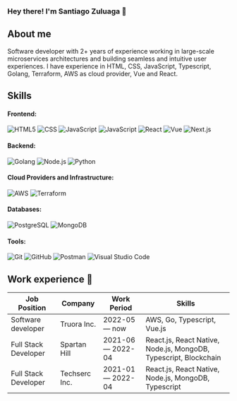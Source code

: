 ### Hey there! I'm Santiago Zuluaga 👋

## About me
Software developer with 2+ years of experience working in large-scale microservices architectures and building seamless and intuitive user experiences. I have experience in HTML, CSS, JavaScript, Typescript, Golang, Terraform, AWS as cloud provider, Vue and React.

<!--
<h3> 👨🏻‍💻 &nbsp;About Me </h3>

- 🤔 &nbsp; Exploring new technologies and developing software solutions and quick hacks.
- 🎓 &nbsp; Studying Computer Science and Mathematics at University of Massachusetts Amherst.
- 💼 &nbsp; Working as a Business Development Associate at VirtuBox InfoTech Private Limited.
- 🌱 &nbsp; Learning more about Cloud Architecture, Systems Design and Artificial Intelligence.
- ✍️ &nbsp; Pursuing Graphic Design and Blog Writing as hobbies/side hustles.
-->

## Skills

#### Frontend:
  ![HTML5](https://img.shields.io/badge/-HTML5-333333?style=flat&logo=HTML5)
  ![CSS](https://img.shields.io/badge/-CSS-333333?style=flat&logo=CSS3&logoColor=1572B6)
  ![JavaScript](https://img.shields.io/badge/-JavaScript-333333?style=flat&logo=javascript)
  ![JavaScript](https://img.shields.io/badge/-Typescript-333333?style=flat&logo=typescript)
  ![React](https://img.shields.io/badge/-React-333333?style=flat&logo=react)
  ![Vue](https://img.shields.io/badge/-Vue-333333?style=flat&logo=vue.js)
  ![Next.js](https://img.shields.io/badge/-Next.js-333333?style=flat&logo=next.js)

#### Backend:
  ![Golang](https://img.shields.io/badge/-Golang-333333?style=flat&logo=go)
  ![Node.js](https://img.shields.io/badge/-Node.js-333333?style=flat&logo=node.js)
  ![Python](https://img.shields.io/badge/-Python-333333?style=flat&logo=python)

#### Cloud Providers and Infrastructure:
  ![AWS](https://img.shields.io/badge/-AWS-333333?style=flat&logo=amazonaws)
  ![Terraform](https://img.shields.io/badge/-Terraform-333333?style=flat&logo=terraform)

#### Databases:
  ![PostgreSQL](https://img.shields.io/badge/-PostgreSQL-333333?style=flat&logo=postgresql)
  ![MongoDB](https://img.shields.io/badge/-MongoDB-333333?style=flat&logo=mongodb)

#### Tools:
  ![Git](https://img.shields.io/badge/-Git-333333?style=flat&logo=git)
  ![GitHub](https://img.shields.io/badge/-GitHub-333333?style=flat&logo=github)
  ![Postman](https://img.shields.io/badge/-Postman-333333?style=flat&logo=postman)
  ![Visual Studio Code](https://img.shields.io/badge/-Visual%20Studio%20Code-333333?style=flat&logo=visual-studio-code&logoColor=007ACC)
  

## Work experience 👔
| Job Position           | Company         | Work Period         | Skills                                                           |
| ---------------------- | --------------- | ------------------- | ---------------------------------------------------------------- |
| Software developer     | Truora Inc.     | 2022-05 — now       | AWS, Go, Typescript, Vue.js                                      |
| Full Stack Developer   | Spartan Hill    | 2021-06 — 2022-04   | React.js, React Native, Node.js, MongoDB, Typescript, Blockchain |
| Full Stack Developer   | Techserc Inc.   | 2021-01 — 2022-04   | React.js, React Native, Node.js, MongoDB, Typescript             |
